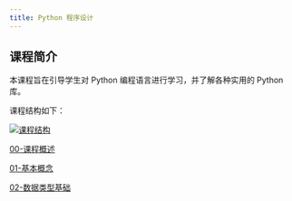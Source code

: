 ```yaml
---
title: Python 程序设计
---
```


## 课程简介

本课程旨在引导学生对 Python 编程语言进行学习，并了解各种实用的 Python 库。

课程结构如下：

<a href='/img/course.svg'>![课程结构](/img/course.svg)</a>

[00-课程概述](python/introduction.md)

[01-基本概念](python/basic.md)

[02-数据类型基础](python/data-types-basic.md)
